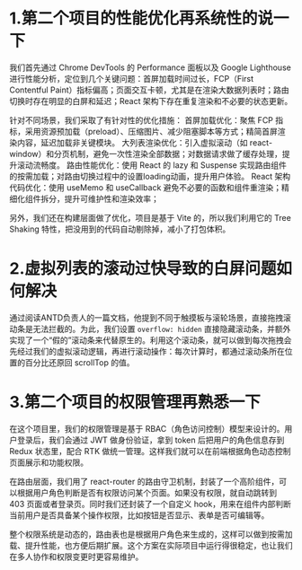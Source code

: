 # 1.第二个项目的性能优化再系统性的说一下

我们首先通过 Chrome DevTools 的 Performance 面板以及 Google Lighthouse 进行性能分析，定位到几个关键问题：首屏加载时间过长，FCP（First Contentful Paint）指标偏高；页面交互卡顿，尤其是在渲染大数据列表时；路由切换时存在明显的白屏和延迟；React 架构下存在重复渲染和不必要的状态更新。

针对不同场景，我们采取了有针对性的优化措施：
首屏加载优化：聚焦 FCP 指标，采用资源预加载（preload）、压缩图片、减少阻塞脚本等方式；精简首屏渲染内容，延迟加载非关键模块。
大列表渲染优化：引入虚拟滚动（如 react-window）和分页机制，避免一次性渲染全部数据；对数据请求做了缓存处理，提升滚动流畅度。
路由性能优化：使用 React 的 lazy 和 Suspense 实现路由组件的按需加载；对路由切换过程中的设置loading动画，提升用户体验。
React 架构代码优化：使用 useMemo 和 useCallback 避免不必要的函数和组件重渲染；精细化组件拆分，提升可维护性和渲染效率；

另外，我们还在构建层面做了优化，项目是基于 Vite 的，所以我们利用它的 Tree Shaking 特性，把没用到的代码自动剔除掉，减小了打包体积。

# 2.虚拟列表的滚动过快导致的白屏问题如何解决
通过阅读ANTD负责人的一篇文档，他提到不同于触摸板与滚轮场景，直接拖拽滚动条是无法拦截的。为此，我们设置 `overflow: hidden` 直接隐藏滚动条，并额外实现了一个“假的”滚动条来代替原生的。利用这个滚动条，就可以做到每次拖拽会先经过我们的虚拟滚动逻辑，再进行滚动操作：每次计算时，都通过滚动条所在位置的百分比还原回 scrollTop 的值。

# 3.第二个项目的权限管理再熟悉一下

在这个项目里，我们的权限管理是基于 RBAC（角色访问控制）模型来设计的。用户登录后，我们会通过 JWT 做身份验证，拿到 token 后把用户的角色信息存到 Redux 状态里，配合 RTK 做统一管理。这样我们就可以在前端根据角色动态控制页面展示和功能权限。

在路由层面，我们用了 react-router 的路由守卫机制，封装了一个高阶组件，可以根据用户角色判断是否有权限访问某个页面。如果没有权限，就自动跳转到 403 页面或者登录页。同时我们还封装了一个自定义 hook，用来在组件内部判断当前用户是否具备某个操作权限，比如按钮是否显示、表单是否可编辑等。

整个权限系统是动态的，路由表也是根据用户角色来生成的，这样可以做到按需加载、提升性能，也方便后期扩展。这个方案在实际项目中运行得很稳定，也让我们在多人协作和权限变更时更容易维护。